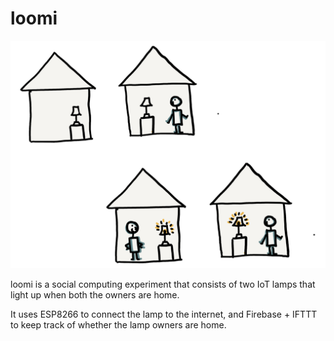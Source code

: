 # loomi

![loomi diagram](diagram.png)

loomi is a social computing experiment that consists of two IoT lamps that light up when both the owners are home.

It uses ESP8266 to connect the lamp to the internet, and Firebase + IFTTT to keep track of whether the lamp owners are home.
